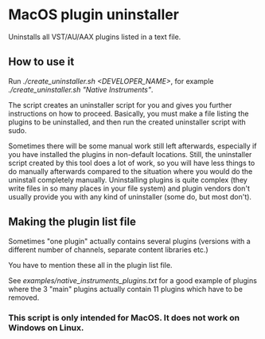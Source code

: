 # MacOS plugin uninstaller

Uninstalls all VST/AU/AAX plugins listed in a text file.

## How to use it

Run *./create_uninstaller.sh <DEVELOPER_NAME>*, for example *./create_uninstaller.sh "Native Instruments"*.

The script creates an uninstaller script for you and gives you further instructions on how to proceed. Basically, you must make a file listing the plugins to be uninstalled, and then run the created uninstaller script with sudo.

Sometimes there will be some manual work still left afterwards, especially if you have installed the plugins in non-default locations. Still, the uninstaller script created by this tool does a lot of work, so you will have less things to do manually afterwards compared to the situation where you would do the uninstall completely manually. Uninstalling plugins is quite complex (they write files in so many places in your file system) and plugin vendors don't usually provide you with any kind of uninstaller (some do, but most don't).

## Making the plugin list file

Sometimes "one plugin" actually contains several plugins (versions with a different number of channels, separate content libraries etc.)

You have to mention these all in the plugin list file.

See *examples/native_instruments_plugins.txt* for a good example of plugins where the 3 "main" plugins actually contain 11 plugins which have to be removed.

### This script is only intended for MacOS. It does not work on Windows on Linux.

